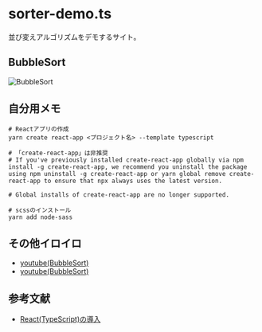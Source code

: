 # sorter-demo.ts

並び変えアルゴリズムをデモするサイト。  

## BubbleSort

![BubbleSort](./.development/img/BubbleSort.gif)  

## 自分用メモ

```shell
# Reactアプリの作成
yarn create react-app <プロジェクト名> --template typescript

# 「create-react-app」は非推奨
# If you've previously installed create-react-app globally via npm install -g create-react-app, we recommend you uninstall the package using npm uninstall -g create-react-app or yarn global remove create-react-app to ensure that npx always uses the latest version.

# Global installs of create-react-app are no longer supported.

# scssのインストール
yarn add node-sass
```

## その他イロイロ

- [youtube(BubbleSort)](https://youtu.be/ZAR3CzkYD5k)
- [youtube(BubbleSort)](https://youtu.be/CBvBxfwOPnQ)

## 参考文献

- [React(TypeScript)の導入](https://create-react-app.dev/docs/adding-typescript/)
